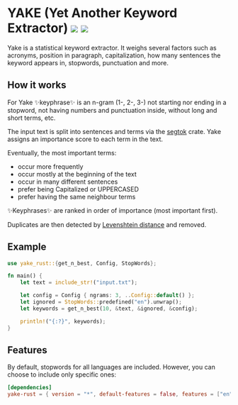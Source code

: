 # YAKE (Yet Another Keyword Extractor) [![](https://img.shields.io/crates/v/yake-rust.svg)](https://crates.io/crates/yake-rust) [![](https://docs.rs/yake-rust/badge.svg)](https://docs.rs/yake-rust/)

Yake is a statistical keyword extractor. It weighs several factors such as acronyms, position in
paragraph, capitalization, how many sentences the keyword appears in, stopwords, punctuation and more.

## How it works

For Yake ✨keyphrase✨ is an n-gram (1-, 2-, 3-) not starting nor ending in a stopword, not having numbers and punctuation inside, without long and short terms, etc.

The input text is split into sentences and terms via the [segtok](https://github.com/xamgore/segtok) crate.
Yake assigns an importance score to each term in the text.

Eventually, the most important terms:
- occur more frequently
- occur mostly at the beginning of the text
- occur in many different sentences
- prefer being Capitalized or UPPERCASED
- prefer having the same neighbour terms

✨Keyphrases✨ are ranked in order of importance (most important first).

Duplicates are then detected by [Levenshtein distance](https://en.wikipedia.org/wiki/Levenshtein_distance) and removed.

## Example

```rust
use yake_rust::{get_n_best, Config, StopWords};

fn main() {
    let text = include_str!("input.txt");

    let config = Config { ngrams: 3, ..Config::default() };
    let ignored = StopWords::predefined("en").unwrap();
    let keywords = get_n_best(10, &text, &ignored, &config);

    println!("{:?}", keywords);
}
```

## Features
By default, stopwords for all languages are included. However, you can choose to include only specific ones:

```toml
[dependencies]
yake-rust = { version = "*", default-features = false, features = ["en", "de"] }
```
